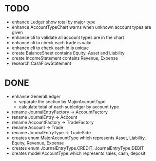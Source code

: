 # TODO
- enhance Ledger show total by major type
- enhance AccountTypeChart warns when unknown account types are given
- enhance cli to validate all account types are in the chart
- enhance cli to check each trade is valid
- enhance cli to check each id is unique
- create BalanceSheet contains Equity, Asset and Liability
- create IncomeStatement contains Revenue, Expense
- research CashFlowStatement

# DONE
- enhance GeneralLedger
  - separate the section by MajorAccountType
  - calculate total of each subledger by account type
- rename JournalEntryFactory -> AccountFactory
- rename JournalEntry -> Account
- rename AccountFactory -> TradeFactory
- rename Account -> Trade
- rename JournalEntryType -> TradeSide
- creates enum MajorAccountType which represents Asset, Liability, Equity, Revenue, Expense
- creates enum JournalEntryType.CREDIT, JournalEntryType.DEBIT
- creates model AccountType which represents sales, cash, deposit
